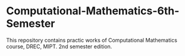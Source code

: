 # Computational-Mathematics-6th-Semester

This repository contains practic works of Computational Mathematics course, DREC, MIPT. 2nd semester edition.
